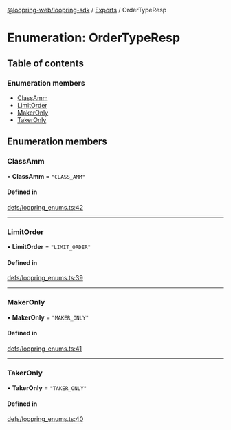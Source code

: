 [@loopring-web/loopring-sdk](../README.md) / [Exports](../modules.md) / OrderTypeResp

# Enumeration: OrderTypeResp

## Table of contents

### Enumeration members

- [ClassAmm](OrderTypeResp.md#classamm)
- [LimitOrder](OrderTypeResp.md#limitorder)
- [MakerOnly](OrderTypeResp.md#makeronly)
- [TakerOnly](OrderTypeResp.md#takeronly)

## Enumeration members

### ClassAmm

• **ClassAmm** = `"CLASS_AMM"`

#### Defined in

[defs/loopring_enums.ts:42](https://github.com/Loopring/loopring_sdk/blob/538bd47/src/defs/loopring_enums.ts#L42)

___

### LimitOrder

• **LimitOrder** = `"LIMIT_ORDER"`

#### Defined in

[defs/loopring_enums.ts:39](https://github.com/Loopring/loopring_sdk/blob/538bd47/src/defs/loopring_enums.ts#L39)

___

### MakerOnly

• **MakerOnly** = `"MAKER_ONLY"`

#### Defined in

[defs/loopring_enums.ts:41](https://github.com/Loopring/loopring_sdk/blob/538bd47/src/defs/loopring_enums.ts#L41)

___

### TakerOnly

• **TakerOnly** = `"TAKER_ONLY"`

#### Defined in

[defs/loopring_enums.ts:40](https://github.com/Loopring/loopring_sdk/blob/538bd47/src/defs/loopring_enums.ts#L40)
